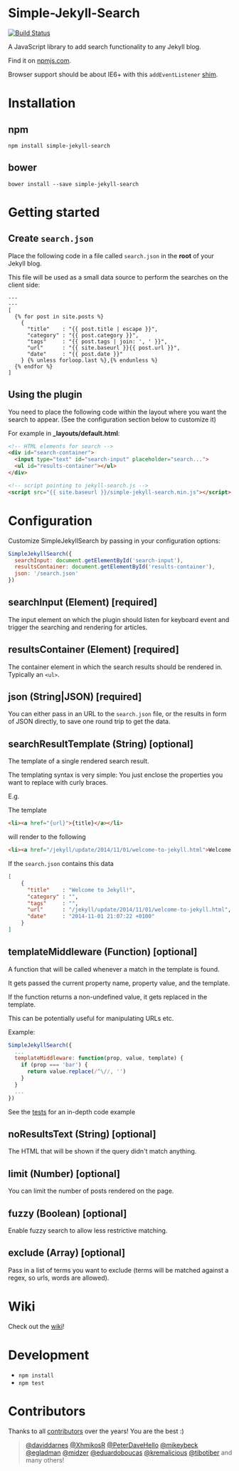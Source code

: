 # Simple-Jekyll-Search

[![Build Status](https://travis-ci.org/christian-fei/Simple-Jekyll-Search.svg?branch=master)](https://travis-ci.org/christian-fei/Simple-Jekyll-Search)

A JavaScript library to add search functionality to any Jekyll blog.

Find it on [npmjs.com](https://www.npmjs.com/package/simple-jekyll-search).

Browser support should be about IE6+ with this `addEventListener` [shim](https://gist.github.com/eirikbacker/2864711#file-addeventlistener-polyfill-js).


# Installation

## npm

```
npm install simple-jekyll-search
```

## bower

```
bower install --save simple-jekyll-search
```


# Getting started

## Create `search.json`

Place the following code in a file called `search.json` in the **root** of your Jekyll blog.

This file will be used as a small data source to perform the searches on the client side:

```
---
---
[
  {% for post in site.posts %}
    {
      "title"    : "{{ post.title | escape }}",
      "category" : "{{ post.category }}",
      "tags"     : "{{ post.tags | join: ', ' }}",
      "url"      : "{{ site.baseurl }}{{ post.url }}",
      "date"     : "{{ post.date }}"
    } {% unless forloop.last %},{% endunless %}
  {% endfor %}
]
```


## Using the plugin

You need to place the following code within the layout where you want the search to appear. (See the configuration section below to customize it)

For example in  **_layouts/default.html**:

```html
<!-- HTML elements for search -->
<div id="search-container">
  <input type="text" id="search-input" placeholder="search...">
  <ul id="results-container"></ul>
</div>

<!-- script pointing to jekyll-search.js -->
<script src="{{ site.baseurl }}/simple-jekyll-search.min.js"></script>
```


# Configuration

Customize SimpleJekyllSearch by passing in your configuration options:

```js
SimpleJekyllSearch({
  searchInput: document.getElementById('search-input'),
  resultsContainer: document.getElementById('results-container'),
  json: '/search.json'
})
```

## searchInput (Element) [required]

The input element on which the plugin should listen for keyboard event and trigger the searching and rendering for articles.


## resultsContainer (Element) [required]

The container element in which the search results should be rendered in. Typically an `<ul>`.


## json (String|JSON) [required]

You can either pass in an URL to the `search.json` file, or the results in form of JSON directly, to save one round trip to get the data.


## searchResultTemplate (String) [optional]

The template of a single rendered search result.

The templating syntax is very simple: You just enclose the properties you want to replace with curly braces.

E.g.

The template

```html
<li><a href="{url}">{title}</a></li>
```

will render to the following

```html
<li><a href="/jekyll/update/2014/11/01/welcome-to-jekyll.html">Welcome to Jekyll!</a></li>
```

If the `search.json` contains this data

```json
[
    {
      "title"    : "Welcome to Jekyll!",
      "category" : "",
      "tags"     : "",
      "url"      : "/jekyll/update/2014/11/01/welcome-to-jekyll.html",
      "date"     : "2014-11-01 21:07:22 +0100"
    }
]
```


## templateMiddleware (Function) [optional]

A function that will be called whenever a match in the template is found.

It gets passed the current property name, property value, and the template.

If the function returns a non-undefined value, it gets replaced in the template.

This can be potentially useful for manipulating URLs etc.

Example:

```js
SimpleJekyllSearch({
  ...
  templateMiddleware: function(prop, value, template) {
    if (prop === 'bar') {
      return value.replace(/^\//, '')
    }
  }
  ...
})
```

See the [tests](src/Templater.test.js) for an in-depth code example


## noResultsText (String) [optional]

The HTML that will be shown if the query didn't match anything.


## limit (Number) [optional]

You can limit the number of posts rendered on the page.


## fuzzy (Boolean) [optional]

Enable fuzzy search to allow less restrictive matching.

## exclude (Array) [optional]

Pass in a list of terms you want to exclude (terms will be matched against a regex, so urls, words are allowed).


# Wiki

Check out the [wiki](https://github.com/christian-fei/Simple-Jekyll-Search/wiki)!


# Development

- `npm install`
- `npm test`

# Contributors

Thanks to all [contributors](https://github.com/christian-fei/Simple-Jekyll-Search/graphs/contributors) over the years! You are the best :)

> [@daviddarnes](https://github.com/daviddarnes)
[@XhmikosR](https://github.com/XhmikosR)
[@PeterDaveHello](https://github.com/PeterDaveHello)
[@mikeybeck](https://github.com/mikeybeck)
[@egladman](https://github.com/egladman)
[@midzer](https://github.com/midzer)
[@eduardoboucas](https://github.com/eduardoboucas)
[@kremalicious](https://github.com/kremalicious)
[@tibotiber](https://github.com/tibotiber)
and many others!

